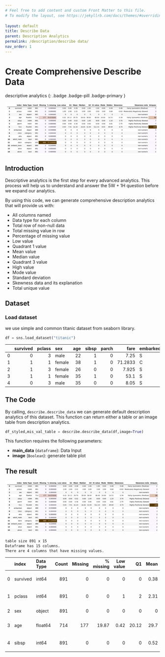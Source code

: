 ```yaml
---
# Feel free to add content and custom Front Matter to this file.
# To modify the layout, see https://jekyllrb.com/docs/themes/#overriding-theme-defaults

layout: default
title: Describe Data
parent: Description Analytics
permalink: /description/describe data/
nav_order: 1
---
```


# Create Comprehensive Describe Data
descriptive analytics
{: .badge .badge-pill .badge-primary }

<img src="/assets/images/description/desc_01.webp" alt="drawing" width="500"/>

## Introduction
Descriptive analytics is the first step for every advanced analytics. This process will help us to understand and answer the 5W + 1H question before we expand our analytics.

By using this code, we can generate comprehensive description analytics that will provide us with:

- All columns named
- Data type for each column
- Total row of non-null data
- Total missing value in row
- Percentage of missing value
- Low value
- Quadrant 1 value
- Mean value
- Median value
- Quadrant 3 value
- High value
- Mode value
- Standard deviation
- Skewness data and its explanation
- Total unique value

## Dataset
### Load dataset
we use simple and common titanic dataset from seaborn library.

```python
df = sns.load_dataset("titanic")
```

|    |   survived |   pclass | sex    |   age |   sibsp |   parch |    fare | embarked   | class   | who   | adult_male   | deck   | embark_town   | alive   | alone   |
|---:|-----------:|---------:|:-------|------:|--------:|--------:|--------:|:-----------|:--------|:------|:-------------|:-------|:--------------|:--------|:--------|
|  0 |          0 |        3 | male   |    22 |       1 |       0 |  7.25   | S          | Third   | man   | True         | nan    | Southampton   | no      | False   |
|  1 |          1 |        1 | female |    38 |       1 |       0 | 71.2833 | C          | First   | woman | False        | C      | Cherbourg     | yes     | False   |
|  2 |          1 |        3 | female |    26 |       0 |       0 |  7.925  | S          | Third   | woman | False        | nan    | Southampton   | yes     | True    |
|  3 |          1 |        1 | female |    35 |       1 |       0 | 53.1    | S          | First   | woman | False        | C      | Southampton   | yes     | False   |
|  4 |          0 |        3 | male   |    35 |       0 |       0 |  8.05   | S          | Third   | man   | True         | nan    | Southampton   | no      | True    |

## The Code
By calling, `describe.describe_data` we can generate default description analytics of this dataset. This function can return either a table or an image table from description analytics.

```python
df_styled,mis_val_table = describe.describe_data(df,image=True)
```

This function requires the following parameters:
- **main_data** (`dataframe`):      Data Input
- **image** (`Boolean`):            generate table plot  

## The result
<img src="/assets/images/description/desc_01.webp" alt="drawing"/>

```
table size 891 x 15
Dataframe has 15 columns.
There are 4 columns that have missing values.
```

|    | index    | Data Type   |   Count |   Missing |   % missing |   Low value |    Q1 |   Mean |   Median |   Q3 |   Hi value |   Mode |   Stddev |   Skewness | Skewness note                |   Uniques |
|---:|:---------|:------------|--------:|----------:|------------:|------------:|------:|-------:|---------:|-----:|-----------:|-------:|---------:|-----------:|:-----------------------------|----------:|
|  0 | survived | int64       |     891 |         0 |        0    |        0    |  0    |   0.38 |        0 |    1 |          1 |      0 |     0.49 |       0.48 | Fairly Symmetric (Positive)  |         2 |
|  1 | pclass   | int64       |     891 |         0 |        0    |        1    |  2    |   2.31 |        3 |    3 |          3 |      3 |     0.84 |      -0.63 | Moderately Negatively Skewed |         3 |
|  2 | sex      | object      |     891 |         0 |        0    |        0    |  0    |   0    |        0 |    0 |          0 |      0 |     0    |       0    | non-numeric                  |         2 |
|  3 | age      | float64     |     714 |       177 |       19.87 |        0.42 | 20.12 |  29.7  |       28 |   38 |         80 |     24 |    14.53 |       0.39 | Fairly Symmetric (Positive)  |        88 |
|  4 | sibsp    | int64       |     891 |         0 |        0    |        0    |  0    |   0.52 |        0 |    1 |          8 |      0 |     1.1  |       3.7  | Highly Positively Skewed     |         7 |